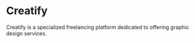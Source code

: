 # Creatify
Creatify is a specialized freelancing platform dedicated to offering graphic design services.
